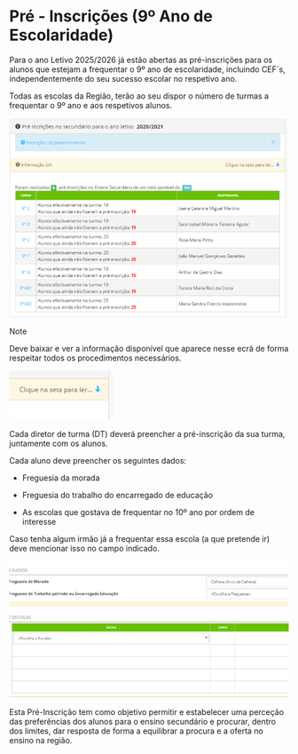 ﻿# Pré - Inscrições (9º Ano de Escolaridade)

Para o ano Letivo 2025/2026 já estão abertas as pré-inscrições para os alunos que estejam a frequentar o 9º ano de escolaridade, incluindo CEF´s, independentemente do seu sucesso escolar no respetivo ano.

Todas as escolas da Região, terão ao seu dispor o número de turmas a frequentar o 9º ano e aos respetivos alunos.


![Preinscricoes2019](../../images/Place21/Alunos/preinscricoes2019.PNG)

> [!NOTE]  
> Deve baixar e ver a informação disponível que aparece nesse ecrã de forma respeitar todos os procedimentos necessários.

![Ler](../../images/Place21/Alunos/ler.PNG)


Cada diretor de turma (DT) deverá preencher a pré-inscrição da sua turma, juntamente com os alunos.



Cada aluno deve preencher os seguintes dados:

- Freguesia da morada

- Freguesia do trabalho do encarregado de educação

- As escolas que gostava de frequentar no 10º ano por ordem de interesse

Caso tenha algum irmão já a frequentar essa escola (a que pretende ir) deve mencionar isso no campo indicado.


![Preferencias](../../images/Place21/Alunos/preferencias.PNG)

Esta Pré-Inscrição tem como objetivo permitir e estabelecer uma perceção das preferências dos alunos para o ensino secundário e procurar, dentro dos limites, dar resposta de forma a equilibrar a procura e a oferta no ensino na região.
